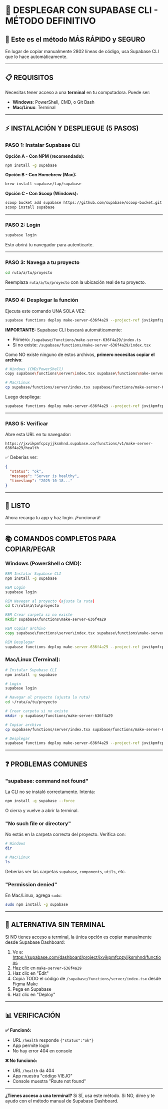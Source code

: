 # 🚀 DESPLEGAR CON SUPABASE CLI - MÉTODO DEFINITIVO

## 🎯 Este es el método MÁS RÁPIDO y SEGURO

En lugar de copiar manualmente 2802 líneas de código, usa Supabase CLI que lo hace automáticamente.

---

## 📋 REQUISITOS

Necesitas tener acceso a una **terminal** en tu computadora. Puede ser:
- **Windows**: PowerShell, CMD, o Git Bash
- **Mac/Linux**: Terminal

---

## ⚡ INSTALACIÓN Y DESPLIEGUE (5 PASOS)

### **PASO 1: Instalar Supabase CLI**

**Opción A - Con NPM (recomendado):**
```bash
npm install -g supabase
```

**Opción B - Con Homebrew (Mac):**
```bash
brew install supabase/tap/supabase
```

**Opción C - Con Scoop (Windows):**
```bash
scoop bucket add supabase https://github.com/supabase/scoop-bucket.git
scoop install supabase
```

---

### **PASO 2: Login**

```bash
supabase login
```

Esto abrirá tu navegador para autenticarte.

---

### **PASO 3: Navega a tu proyecto**

```bash
cd ruta/a/tu/proyecto
```

Reemplaza `ruta/a/tu/proyecto` con la ubicación real de tu proyecto.

---

### **PASO 4: Desplegar la función**

Ejecuta este comando UNA SOLA VEZ:

```bash
supabase functions deploy make-server-636f4a29 --project-ref jxvikpmfcpzyjjksmhnd
```

**IMPORTANTE:** Supabase CLI buscará automáticamente:
- Primero: `/supabase/functions/make-server-636f4a29/index.ts`
- Si no existe: `/supabase/functions/make-server-636f4a29/index.tsx`

Como NO existe ninguno de estos archivos, **primero necesitas copiar el archivo**:

```bash
# Windows (CMD/PowerShell)
copy supabase\functions\server\index.tsx supabase\functions\make-server-636f4a29\index.ts

# Mac/Linux
cp supabase/functions/server/index.tsx supabase/functions/make-server-636f4a29/index.ts
```

Luego despliega:
```bash
supabase functions deploy make-server-636f4a29 --project-ref jxvikpmfcpzyjjksmhnd
```

---

### **PASO 5: Verificar**

Abre esta URL en tu navegador:
```
https://jxvikpmfcpzyjjksmhnd.supabase.co/functions/v1/make-server-636f4a29/health
```

✅ Deberías ver:
```json
{
  "status": "ok",
  "message": "Server is healthy",
  "timestamp": "2025-10-18..."
}
```

---

## 🎉 LISTO

Ahora recarga tu app y haz login. ¡Funcionará!

---

## 📚 COMANDOS COMPLETOS PARA COPIAR/PEGAR

### Windows (PowerShell o CMD):
```cmd
REM Instalar Supabase CLI
npm install -g supabase

REM Login
supabase login

REM Navegar al proyecto (ajusta la ruta)
cd C:\ruta\a\tu\proyecto

REM Crear carpeta si no existe
mkdir supabase\functions\make-server-636f4a29

REM Copiar archivo
copy supabase\functions\server\index.tsx supabase\functions\make-server-636f4a29\index.ts

REM Desplegar
supabase functions deploy make-server-636f4a29 --project-ref jxvikpmfcpzyjjksmhnd
```

### Mac/Linux (Terminal):
```bash
# Instalar Supabase CLI
npm install -g supabase

# Login
supabase login

# Navegar al proyecto (ajusta la ruta)
cd ~/ruta/a/tu/proyecto

# Crear carpeta si no existe
mkdir -p supabase/functions/make-server-636f4a29

# Copiar archivo
cp supabase/functions/server/index.tsx supabase/functions/make-server-636f4a29/index.ts

# Desplegar
supabase functions deploy make-server-636f4a29 --project-ref jxvikpmfcpzyjjksmhnd
```

---

## ❓ PROBLEMAS COMUNES

### "supabase: command not found"

La CLI no se instaló correctamente. Intenta:
```bash
npm install -g supabase --force
```

O cierra y vuelve a abrir la terminal.

### "No such file or directory"

No estás en la carpeta correcta del proyecto. Verifica con:
```bash
# Windows
dir

# Mac/Linux
ls
```

Deberías ver las carpetas `supabase`, `components`, `utils`, etc.

### "Permission denied"

En Mac/Linux, agrega `sudo`:
```bash
sudo npm install -g supabase
```

---

## 🔄 ALTERNATIVA SIN TERMINAL

Si NO tienes acceso a terminal, la única opción es copiar manualmente desde Supabase Dashboard:

1. Ve a: https://supabase.com/dashboard/project/jxvikpmfcpzyjjksmhnd/functions
2. Haz clic en `make-server-636f4a29`
3. Haz clic en "Edit"
4. Copia TODO el código de `/supabase/functions/server/index.tsx` desde Figma Make
5. Pega en Supabase
6. Haz clic en "Deploy"

---

## 📊 VERIFICACIÓN

**✅ Funcionó:**
- URL `/health` responde `{"status":"ok"}`
- App permite login
- No hay error 404 en console

**❌ No funcionó:**
- URL `/health` da 404
- App muestra "código VIEJO"
- Console muestra "Route not found"

---

**¿Tienes acceso a una terminal?** Si SÍ, usa este método. Si NO, dime y te ayudo con el método manual de Supabase Dashboard.
